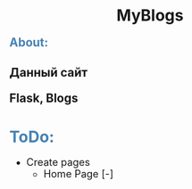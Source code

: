 <h1 style="text-align:center" >MyBlogs</h1>
<h2 style="color: steelblue; margin: 0; padding: 0">About:<h2>
<p>Данный сайт </p>
<span style="margin:0;padding:0;">Flask, Blogs</span>
<h1 style="color: steelblue">ToDo:</h1>
<ul style="font-size: 18px">
    <li>
        Create pages
            <ul>
                <li>
                    Home Page [-]
                </li>
            </ul>
    </li>
</ul>


